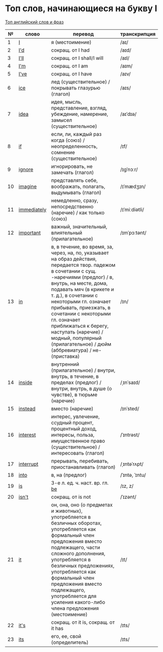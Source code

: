 # Топ слов, начинающиеся на букву I

[Топ английский слов и фраз](../README.md)

| №   | слово                                                                                  | перевод                                                                                                                                                                                                                                                                                                                                                                                                                            | транскрипция   |
| --- | -------------------------------------------------------------------------------------- | ---------------------------------------------------------------------------------------------------------------------------------------------------------------------------------------------------------------------------------------------------------------------------------------------------------------------------------------------------------------------------------------------------------------------------------- | -------------- |
| 1   | [I](https://dictionary.cambridge.org/dictionary/english-russian/i?q=I)                 | я (местоимение)                                                                                                                                                                                                                                                                                                                                                                                                                    | /aɪ/           |
| 2   | [I'd](https://dictionary.cambridge.org/dictionary/english-russian/i-d?q=I%27d)         | сокращ. от I had                                                                                                                                                                                                                                                                                                                                                                                                                   | /aɪd/          |
| 3   | [I'll](https://dictionary.cambridge.org/dictionary/english-russian/ill?q=I%27ll)       | сокращ. от I shall/I will                                                                                                                                                                                                                                                                                                                                                                                                          | /aɪl/          |
| 4   | [I'm](https://dictionary.cambridge.org/dictionary/english-russian/im?q=I%27m)          | сокращ. от I am                                                                                                                                                                                                                                                                                                                                                                                                                    | /aɪm/          |
| 5   | [I've](https://dictionary.cambridge.org/dictionary/english-russian/i-ve?q=I%27ve)      | сокращ. от I have                                                                                                                                                                                                                                                                                                                                                                                                                  | /aɪv/          |
| 6   | [ice](https://dictionary.cambridge.org/dictionary/english-russian/ice)                 | лед (существительное) / покрывать глазурью (глагол)                                                                                                                                                                                                                                                                                                                                                                                | /aɪs/          |
| 7   | [idea](https://dictionary.cambridge.org/dictionary/english-russian/idea)               | идея, мысль, представление, взгляд, убеждение, намерение, замысел (существительное)                                                                                                                                                                                                                                                                                                                                                | /aɪˈdɪə/       |
| 8   | [if](https://dictionary.cambridge.org/dictionary/english-russian/if)                   | если, ли, каждый раз когда (союз) / неопределенность, сомнение (существительное)                                                                                                                                                                                                                                                                                                                                                   | /ɪf/           |
| 9   | [ignore](https://dictionary.cambridge.org/dictionary/english-russian/ignore)           | игнорировать, не замечать (глагол)                                                                                                                                                                                                                                                                                                                                                                                                 | /ɪɡˈnɔːr/      |
| 10  | [imagine](https://dictionary.cambridge.org/dictionary/english-russian/imagine)         | представлять себе, воображать, полагать, выдумывать (глагол)                                                                                                                                                                                                                                                                                                                                                                       | /ɪˈmædʒɪn/     |
| 11  | [immediately](https://dictionary.cambridge.org/dictionary/english-russian/immediately) | немедленно, сразу, непосредственно (наречие) / как только (союз)                                                                                                                                                                                                                                                                                                                                                                   | /ɪˈmiːdiətli/  |
| 12  | [important](https://dictionary.cambridge.org/dictionary/english-russian/important)     | важный, значительный, влиятельный (прилагательное)                                                                                                                                                                                                                                                                                                                                                                                 | /ɪmˈpɔːtənt/   |
| 13  | [in](https://dictionary.cambridge.org/dictionary/english-russian/in)                   | в, в течение, во время, за, через, на, по, указывает на образ действия, передается твор. падежом в сочетании с сущ. -наречиями (предлог) / в, внутрь, на месте, дома, подавать мяч (в крикете и т. д.), в сочетании с некоторыми гл. означает прибывать, приезжать, в сочетании с некоторыми гл. означает приближаться к берегу, наступать (наречие) / модный, популярный (прилагательное) / дюйм (аббревиатура) / не- (приставка) | /ɪn/           |
| 14  | [inside](https://dictionary.cambridge.org/dictionary/english-russian/inside)           | внутренний (прилагательное) / внутри, внутрь, в течение, в пределах (предлог) / внутри, внутрь, в душе (о чувстве), в тюрьме (наречие)                                                                                                                                                                                                                                                                                             | /ˌɪnˈsaɪd/     |
| 15  | [instead](https://dictionary.cambridge.org/dictionary/english-russian/instead)         | вместо (наречие)                                                                                                                                                                                                                                                                                                                                                                                                                   | /ɪnˈsted/      |
| 16  | [interest](https://dictionary.cambridge.org/dictionary/english-russian/interest)       | интерес, увлечение, ссудный процент, процентный доход, интересы, польза, имущественное право (существительное) / интересовать (глагол)                                                                                                                                                                                                                                                                                             | /ˈɪntrəst/     |
| 17  | [interrupt](https://dictionary.cambridge.org/dictionary/english-russian/interrupt)     | прерывать, перебивать, приостанавливать (глагол)                                                                                                                                                                                                                                                                                                                                                                                   | /ˌɪntəˈrʌpt/   |
| 18  | [into](https://dictionary.cambridge.org/dictionary/english-russian/into)               | в, на (предлог)                                                                                                                                                                                                                                                                                                                                                                                                                    | /ˈɪntə, ˈɪntu/ |
| 19  | [is](https://dictionary.cambridge.org/dictionary/english-russian/is)                   | 3-е л. ед. ч. наст. вр. гл. [be](https://dictionary.cambridge.org/dictionary/english-russian/be)                                                                                                                                                                                                                                                                                                                                   | /ɪz, z/        |
| 20  | [isn't](https://dictionary.cambridge.org/dictionary/english-russian/isn-t?q=isn%27t)   | сокращ. от is not                                                                                                                                                                                                                                                                                                                                                                                                                  | /ˈɪzənt/       |
| 21  | [it](https://dictionary.cambridge.org/dictionary/english-russian/it)                   | он, она, оно (о предметах и животных), употребляется в безличных оборотах, употребляется как формальный член предложения вместо подлежащего, части сложного дополнения, употребляется в безличных предложениях, употребляется как формальный член предложения вместо подлежащего, употребляется для усиления какого-либо члена предложения (местоимение)                                                                           | /ɪt/           |
| 22  | [it's](https://dictionary.cambridge.org/dictionary/english-russian/it-s?q=it%27s)      | сокращ. от it is, сокращ. от it has                                                                                                                                                                                                                                                                                                                                                                                                | /ɪts/          |
| 23  | [its](https://dictionary.cambridge.org/dictionary/english-russian/it-s?q=its)          | его, ее, свой (определитель)                                                                                                                                                                                                                                                                                                                                                                                                       | /ɪts/          |
